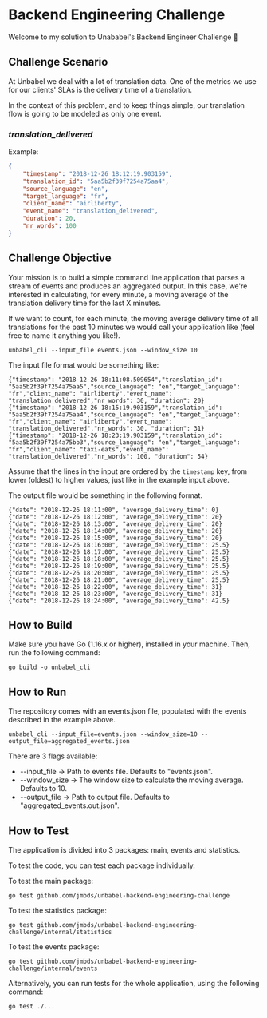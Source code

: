 # Backend Engineering Challenge


Welcome to my solution to Unababel's Backend Engineer Challenge 🖖

## Challenge Scenario

At Unbabel we deal with a lot of translation data. One of the metrics we use for our clients' SLAs is the delivery time of a translation. 

In the context of this problem, and to keep things simple, our translation flow is going to be modeled as only one event.

### *translation_delivered*

Example:

```json
{
	"timestamp": "2018-12-26 18:12:19.903159",
	"translation_id": "5aa5b2f39f7254a75aa4",
	"source_language": "en",
	"target_language": "fr",
	"client_name": "airliberty",
	"event_name": "translation_delivered",
	"duration": 20,
	"nr_words": 100
}
```

## Challenge Objective

Your mission is to build a simple command line application that parses a stream of events and produces an aggregated output. In this case, we're interested in calculating, for every minute, a moving average of the translation delivery time for the last X minutes.

If we want to count, for each minute, the moving average delivery time of all translations for the past 10 minutes we would call your application like (feel free to name it anything you like!).

	unbabel_cli --input_file events.json --window_size 10
	
The input file format would be something like:

	{"timestamp": "2018-12-26 18:11:08.509654","translation_id": "5aa5b2f39f7254a75aa5","source_language": "en","target_language": "fr","client_name": "airliberty","event_name": "translation_delivered","nr_words": 30, "duration": 20}
	{"timestamp": "2018-12-26 18:15:19.903159","translation_id": "5aa5b2f39f7254a75aa4","source_language": "en","target_language": "fr","client_name": "airliberty","event_name": "translation_delivered","nr_words": 30, "duration": 31}
	{"timestamp": "2018-12-26 18:23:19.903159","translation_id": "5aa5b2f39f7254a75bb3","source_language": "en","target_language": "fr","client_name": "taxi-eats","event_name": "translation_delivered","nr_words": 100, "duration": 54}

Assume that the lines in the input are ordered by the `timestamp` key, from lower (oldest) to higher values, just like in the example input above.

The output file would be something in the following format.

```
{"date": "2018-12-26 18:11:00", "average_delivery_time": 0}
{"date": "2018-12-26 18:12:00", "average_delivery_time": 20}
{"date": "2018-12-26 18:13:00", "average_delivery_time": 20}
{"date": "2018-12-26 18:14:00", "average_delivery_time": 20}
{"date": "2018-12-26 18:15:00", "average_delivery_time": 20}
{"date": "2018-12-26 18:16:00", "average_delivery_time": 25.5}
{"date": "2018-12-26 18:17:00", "average_delivery_time": 25.5}
{"date": "2018-12-26 18:18:00", "average_delivery_time": 25.5}
{"date": "2018-12-26 18:19:00", "average_delivery_time": 25.5}
{"date": "2018-12-26 18:20:00", "average_delivery_time": 25.5}
{"date": "2018-12-26 18:21:00", "average_delivery_time": 25.5}
{"date": "2018-12-26 18:22:00", "average_delivery_time": 31}
{"date": "2018-12-26 18:23:00", "average_delivery_time": 31}
{"date": "2018-12-26 18:24:00", "average_delivery_time": 42.5}
```
## How to Build

Make sure you have Go (1.16.x or higher), installed in your machine. Then, run the following command:

	go build -o unbabel_cli

## How to Run

The repository comes with an events.json file, populated with the events described in the example above.

	unbabel_cli --input_file=events.json --window_size=10 --output_file=aggregated_events.json

 There are 3 flags available:

 - --input_file &rarr; Path to events file. Defaults to "events.json".
 - --window_size &rarr; The window size to calculate the moving average. Defaults to 10.
 - --output_file &rarr; Path to output file. Defaults to "aggregated_events.out.json".

## How to Test

The application is divided into 3 packages: main, events and statistics.

To test the code, you can test each package individually.

To test the main package:

	go test github.com/jmbds/unbabel-backend-engineering-challenge

To test the statistics package:

	go test github.com/jmbds/unbabel-backend-engineering-challenge/internal/statistics

To test the events package:

 	go test github.com/jmbds/unbabel-backend-engineering-challenge/internal/events

Alternatively, you can run tests for the whole application, using the following command:

 	go test ./...

